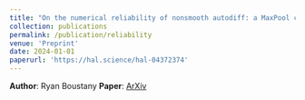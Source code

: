 ```yaml
---
title: "On the numerical reliability of nonsmooth autodiff: a MaxPool case study"
collection: publications
permalink: /publication/reliability
venue: 'Preprint'
date: 2024-01-01
paperurl: 'https://hal.science/hal-04372374'
---
```


**Author**: Ryan Boustany 
**Paper**: [ArXiv](https://hal.science/hal-04372374)
